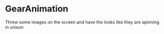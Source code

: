 # GearAnimation
Threw some images on the screen and have the looks like they are spinning in unison
